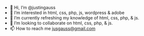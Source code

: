 - 👋 Hi, I’m @justingauss
- 👀 I’m interested in html, css, php, js, wordpress & adobe
- 🌱 I’m currently refreshing my knowledge of html, css, php, & js.
- 💞️ I’m looking to collaborate on html, css, php, & js.
- 📫 How to reach me jusgauss@gmail.com

<!---
justingauss/justingauss is a ✨ special ✨ repository because its `README.md` (this file) appears on your GitHub profile.
You can click the Preview link to take a look at your changes.
--->
